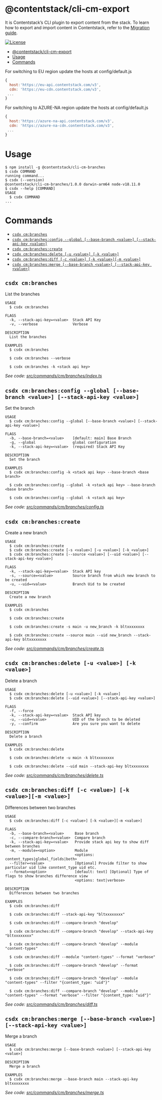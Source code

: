 # @contentstack/cli-cm-export

It is Contentstack’s CLI plugin to export content from the stack. To learn how to export and import content in Contentstack, refer to the [Migration guide](https://www.contentstack.com/docs/developers/cli/migration/).

[![License](https://img.shields.io/npm/l/@contentstack/cli)](https://github.com/contentstack/cli/blob/main/LICENSE)

<!-- toc -->
* [@contentstack/cli-cm-export](#contentstackcli-cm-export)
* [Usage](#usage)
* [Commands](#commands)
<!-- tocstop -->

For switching to EU region update the hosts at config/default.js

```js
{
  host:'https://eu-api.contentstack.com/v3',
  cdn: 'https://eu-cdn.contentstack.com/v3',
 ...
}
```

For switching to AZURE-NA region update the hosts at config/default.js

```js
{
  host:'https://azure-na-api.contentstack.com/v3',
  cdn: 'https://azure-na-cdn.contentstack.com/v3',
 ...
}
```

# Usage

<!-- usage -->
```sh-session
$ npm install -g @contentstack/cli-cm-branches
$ csdx COMMAND
running command...
$ csdx (--version)
@contentstack/cli-cm-branches/1.0.0 darwin-arm64 node-v18.11.0
$ csdx --help [COMMAND]
USAGE
  $ csdx COMMAND
...
```
<!-- usagestop -->

# Commands

<!-- commands -->
* [`csdx cm:branches`](#csdx-cmbranches)
* [`csdx cm:branches:config --global [--base-branch <value>] [--stack-api-key <value>]`](#csdx-cmbranchesconfig---global---base-branch-value---stack-api-key-value)
* [`csdx cm:branches:create`](#csdx-cmbranchescreate)
* [`csdx cm:branches:delete [-u <value>] [-k <value>]`](#csdx-cmbranchesdelete--u-value--k-value)
* [`csdx cm:branches:diff [-c <value>] [-k <value>][-m <value>]`](#csdx-cmbranchesdiff--c-value--k-value-m-value)
* [`csdx cm:branches:merge [--base-branch <value>] [--stack-api-key <value>]`](#csdx-cmbranchesmerge---base-branch-value---stack-api-key-value)

## `csdx cm:branches`

List the branches

```
USAGE
  $ csdx cm:branches

FLAGS
  -k, --stack-api-key=<value>  Stack API Key
  -v, --verbose                Verbose

DESCRIPTION
  List the branches

EXAMPLES
  $ csdx cm:branches

  $ csdx cm:branches --verbose

  $ csdx cm:branches -k <stack api key>
```

_See code: [src/commands/cm/branches/index.ts](https://github.com/contentstack/cli/blob/main/packages/contentstack-export/src/commands/cm/branches/index.ts)_

## `csdx cm:branches:config --global [--base-branch <value>] [--stack-api-key <value>]`

Set the branch

```
USAGE
  $ csdx cm:branches:config --global [--base-branch <value>] [--stack-api-key <value>]

FLAGS
  -b, --base-branch=<value>    [default: main] Base Branch
  -g, --global                 global configuration
  -k, --stack-api-key=<value>  (required) Stack API Key

DESCRIPTION
  Set the branch

EXAMPLES
  $ csdx cm:branches:config -k <stack api key> --base-branch <base branch>

  $ csdx cm:branches:config --global -k <stack api key> --base-branch <base branch>

  $ csdx cm:branches:config --global -k <stack api key>
```

_See code: [src/commands/cm/branches/config.ts](https://github.com/contentstack/cli/blob/main/packages/contentstack-export/src/commands/cm/branches/config.ts)_

## `csdx cm:branches:create`

Create a new branch

```
USAGE
  $ csdx cm:branches:create
  $ csdx cm:branches:create [-s <value>] [-u <value>] [-k <value>]
  $ csdx cm:branches:create [--source <value>] [--uid <value>] [--stack-api-key <value>]

FLAGS
  -k, --stack-api-key=<value>  Stack API key
  -s, --source=<value>         Source branch from which new branch to be created
  -u, --uid=<value>            Branch Uid to be created

DESCRIPTION
  Create a new branch

EXAMPLES
  $ csdx cm:branches

  $ csdx cm:branches:create

  $ csdx cm:branches:create -s main -u new_branch -k bltxxxxxxxx

  $ csdx cm:branches:create --source main --uid new_branch --stack-api-key bltxxxxxxxx
```

_See code: [src/commands/cm/branches/create.ts](https://github.com/contentstack/cli/blob/main/packages/contentstack-export/src/commands/cm/branches/create.ts)_

## `csdx cm:branches:delete [-u <value>] [-k <value>]`

Delete a branch

```
USAGE
  $ csdx cm:branches:delete [-u <value>] [-k <value>]
  $ csdx cm:branches:delete [--uid <value>] [--stack-api-key <value>]

FLAGS
  -f, --force
  -k, --stack-api-key=<value>  Stack API key
  -u, --uid=<value>            UID of the branch to be deleted
  -y, --confirm                Are you sure you want to delete

DESCRIPTION
  Delete a branch

EXAMPLES
  $ csdx cm:branches:delete

  $ csdx cm:branches:delete -u main -k bltxxxxxxxx

  $ csdx cm:branches:delete --uid main --stack-api-key bltxxxxxxxx
```

_See code: [src/commands/cm/branches/delete.ts](https://github.com/contentstack/cli/blob/main/packages/contentstack-export/src/commands/cm/branches/delete.ts)_

## `csdx cm:branches:diff [-c <value>] [-k <value>][-m <value>]`

Differences between two branches

```
USAGE
  $ csdx cm:branches:diff [-c <value>] [-k <value>][-m <value>]

FLAGS
  -b, --base-branch=<value>     Base branch
  -c, --compare-branch=<value>  Compare branch
  -k, --stack-api-key=<value>   Provide stack api key to show diff between branches
  -m, --module=<option>         Module
                                <options: content_types|global_fields|both>
  --filter=<value>              [Optional] Provide filter to show particular uid like conntent_type uid etc.
  --format=<option>             [default: text] [Optional] Type of flags to show branches difference view
                                <options: text|verbose>

DESCRIPTION
  Differences between two branches

EXAMPLES
  $ csdx cm:branches:diff

  $ csdx cm:branches:diff --stack-api-key "bltxxxxxxxx"

  $ csdx cm:branches:diff --compare-branch "develop"

  $ csdx cm:branches:diff --compare-branch "develop" --stack-api-key "bltxxxxxxxx"

  $ csdx cm:branches:diff --compare-branch "develop" --module "content-types"

  $ csdx cm:branches:diff --module "content-types" --format "verbose"

  $ csdx cm:branches:diff --compare-branch "develop" --format "verbose"

  $ csdx cm:branches:diff --compare-branch "develop" --module "content-types" --filter "{content_type: "uid"}"

  $ csdx cm:branches:diff --compare-branch "develop" --module "content-types" --format "verbose" --filter "{content_type: "uid"}"
```

_See code: [src/commands/cm/branches/diff.ts](https://github.com/contentstack/cli/blob/main/packages/contentstack-export/src/commands/cm/branches/diff.ts)_

## `csdx cm:branches:merge [--base-branch <value>] [--stack-api-key <value>]`

Merge a branch

```
USAGE
  $ csdx cm:branches:merge [--base-branch <value>] [--stack-api-key <value>]

DESCRIPTION
  Merge a branch

EXAMPLES
  $ csdx cm:branches:merge --base-branch main --stack-api-key bltxxxxxxxx
```

_See code: [src/commands/cm/branches/merge.ts](https://github.com/contentstack/cli/blob/main/packages/contentstack-export/src/commands/cm/branches/merge.ts)_
<!-- commandsstop -->

